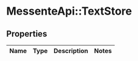 # MessenteApi::TextStore

## Properties
Name | Type | Description | Notes
------------ | ------------- | ------------- | -------------


